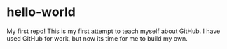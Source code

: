 # hello-world
My first repo!
This is my first attempt to teach myself about GitHub. I have used GitHub for work, but now its time for me to build my own.
